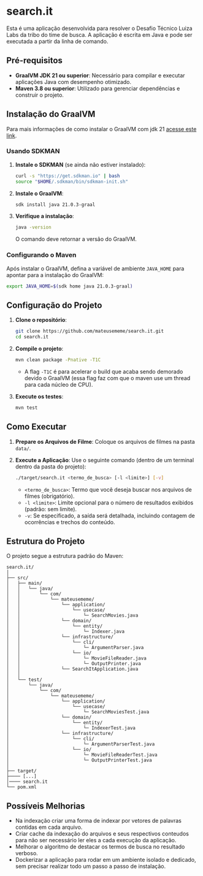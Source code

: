 # search.it

Esta é uma aplicação desenvolvida para resolver o Desafio Técnico Luiza Labs da tribo do time de busca. A aplicação é escrita em Java e pode ser executada a partir da linha de comando.

## Pré-requisitos

- **GraalVM JDK 21 ou superior**: Necessário para compilar e executar aplicações Java com desempenho otimizado.
- **Maven 3.8 ou superior**: Utilizado para gerenciar dependências e construir o projeto.

## Instalação do GraalVM

Para mais informações de como instalar o GraalVM com jdk 21 [acesse este link](https://www.graalvm.org/downloads/#).

### Usando SDKMAN

1. **Instale o SDKMAN** (se ainda não estiver instalado):

   ```bash
   curl -s "https://get.sdkman.io" | bash
   source "$HOME/.sdkman/bin/sdkman-init.sh"
   ```

2. **Instale o GraalVM**:

   ```bash
   sdk install java 21.0.3-graal
   ```

3. **Verifique a instalação**:

   ```bash
   java -version
   ```

   O comando deve retornar a versão do GraalVM.

### Configurando o Maven

Após instalar o GraalVM, defina a variável de ambiente `JAVA_HOME` para apontar para a instalação do GraalVM:

```bash
export JAVA_HOME=$(sdk home java 21.0.3-graal)
```

## Configuração do Projeto

1. **Clone o repositório**:

   ```bash
   git clone https://github.com/mateusememe/search.it.git
   cd search.it
   ```

2. **Compile o projeto**:

   ```bash
   mvn clean package -Pnative -T1C
   ```
   * A flag `-T1C` é para acelerar o build que acaba sendo demorado devido o GraalVM (essa flag faz com que o maven use um thread para cada núcleo de CPU).

3. **Execute os testes**:

   ```bash
   mvn test
   ```

## Como Executar

1. **Prepare os Arquivos de Filme**: Coloque os arquivos de filmes na pasta `data/`.

2. **Execute a Aplicação**: Use o seguinte comando (dentro de um terminal dentro da pasta do projeto):

   ```bash
   ./target/search.it <termo_de_busca> [-l <limite>] [-v]
   ```

   - `<termo_de_busca>`: Termo que você deseja buscar nos arquivos de filmes (obrigatório).
   - `-l <limite>`: Limite opcional para o número de resultados exibidos (padrão: sem limite).
   - `-v`: Se especificado, a saída será detalhada, incluindo contagem de ocorrências e trechos do conteúdo.

## Estrutura do Projeto

O projeto segue a estrutura padrão do Maven:

```plaintext
search.it/
│
├── src/
│   ├── main/
│   │   └── java/
│   │       └── com/
│   │           └── mateusememe/
│   │               └── application/
│   │                   └── usecase/
│   │                       └─ SearchMovies.java
│   │               └── domain/
│   │                   └── entity/
│   │                       └─ Indexer.java
│   │               └── infrastructure/
│   │                   └── cli/
│   │                       └─ ArgumentParser.java
│   │                   └── io/
│   │                       └─ MovieFileReader.java
│   │                       └─ OutputPrinter.java
│   │               └── SearchItApplication.java
│   │
│   └── test/
│       └── java/
│           └── com/
│               └── mateusememe/
│                   └── application/
│                       └── usecase/
│                           └─ SearchMoviesTest.java
│                   └── domain/
│                       └── entity/
│                           └─ IndexerTest.java
│                   └── infrastructure/
│                       └── cli/
│                           └─ ArgumentParserTest.java
│                       └── io/
│                           └─ MovieFileReaderTest.java
│                           └─ OutputPrinterTest.java
│
├── target/
├──── [...]
│──── search.it
└── pom.xml
```

## Possíveis Melhorias

- Na indexação criar uma forma de indexar por vetores de palavras contidas em cada arquivo.
- Criar cache da indexação do arquivos e seus respectivos conteudos para não ser necessário ler eles a cada execução da aplicação.
- Melhorar o algoritmo de destacar os termos de busca no resultado verboso.
- Dockerizar a aplicação para rodar em um ambiente isolado e dedicado, sem precisar realizar todo um passo a passo de instalação.
